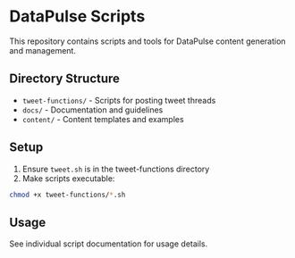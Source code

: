 # DataPulse Scripts

This repository contains scripts and tools for DataPulse content generation and management.

## Directory Structure

- `tweet-functions/` - Scripts for posting tweet threads
- `docs/` - Documentation and guidelines
- `content/` - Content templates and examples

## Setup

1. Ensure `tweet.sh` is in the tweet-functions directory
2. Make scripts executable:
```bash
chmod +x tweet-functions/*.sh
```

## Usage

See individual script documentation for usage details.